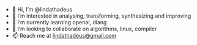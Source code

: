 - 👋 Hi, I’m @lindathadeus
- 👀 I’m interested in analysing, transforming, synthesizing and improving
- 🌱 I’m currently learning openai, dlang
- 💞️ I’m looking to collaborate on algorithms, linux, compiler
- 📫 Reach me at lindathadeus@gmail.com

<!---
lindathadeus/lindathadeus is a ✨ special ✨ repository because its `README.md` (this file) appears on your GitHub profile.
You can click the Preview link to take a look at your changes.
--->
